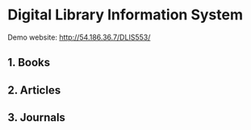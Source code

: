 # Digital Library Information System
Demo website: http://54.186.36.7/DLIS553/

## 1. Books

## 2. Articles

## 3. Journals
